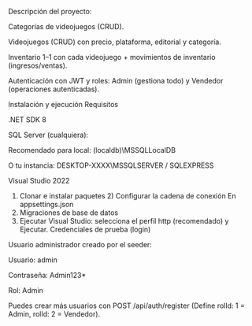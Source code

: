 Descripción del proyecto:

Categorías de videojuegos (CRUD).

Videojuegos (CRUD) con precio, plataforma, editorial y categoría.

Inventario 1–1 con cada videojuego + movimientos de inventario (ingresos/ventas).

Autenticación con JWT y roles: Admin (gestiona todo) y Vendedor (operaciones autenticadas).

Instalación y ejecución
Requisitos

.NET SDK 8

SQL Server (cualquiera):

Recomendado para local: (localdb)\MSSQLLocalDB

O tu instancia: DESKTOP-XXXX\MSSQLSERVER / SQLEXPRESS

Visual Studio 2022
1) Clonar e instalar paquetes
   2) Configurar la cadena de conexión
En appsettings.json
3) Migraciones de base de datos
4) Ejecutar
Visual Studio: selecciona el perfil http (recomendado) y Ejecutar.
Credenciales de prueba (login)

Usuario administrador creado por el seeder:

Usuario: admin

Contraseña: Admin123*

Rol: Admin

Puedes crear más usuarios con POST /api/auth/register (Define rolId: 1 = Admin, rolId: 2 = Vendedor).
